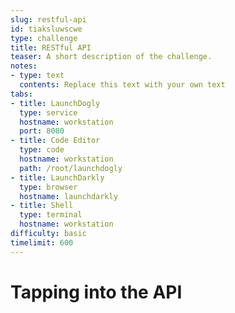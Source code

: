```yaml
---
slug: restful-api
id: tiaksluwscwe
type: challenge
title: RESTful API
teaser: A short description of the challenge.
notes:
- type: text
  contents: Replace this text with your own text
tabs:
- title: LaunchDogly
  type: service
  hostname: workstation
  port: 8080
- title: Code Editor
  type: code
  hostname: workstation
  path: /root/launchdogly
- title: LaunchDarkly
  type: browser
  hostname: launchdarkly
- title: Shell
  type: terminal
  hostname: workstation
difficulty: basic
timelimit: 600
---
```


# Tapping into the API

